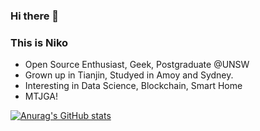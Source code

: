 ### Hi there 👋



### This is Niko

- Open Source Enthusiast, Geek, Postgraduate @UNSW
- Grown up in Tianjin, Studyed in Amoy and Sydney.
- Interesting in Data Science, Blockchain, Smart Home
- MTJGA!


<!--
**n1k0ver3E/n1k0ver3E** is a ✨ _special_ ✨ repository because its `README.md` (this file) appears on your GitHub profile.

Here are some ideas to get you started:

- 🔭 I’m currently working on ...
- 🌱 I’m currently learning ...
- 👯 I’m looking to collaborate on ...
- 🤔 I’m looking for help with ...
- 💬 Ask me about ...
- 📫 How to reach me: ...
- 😄 Pronouns: ...
- ⚡ Fun fact: ...
-->
[![Anurag's GitHub stats](https://github-readme-stats.vercel.app/api?username=n1k0ver3E)](https://github.com/anuraghazra/github-readme-stats)
